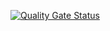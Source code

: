 [![Quality Gate Status](http://vps1.lbserv.fr:9000/api/project_badges/measure?project=ReyLinn_dotnet-boilerplate&metric=alert_status&token=49798f5c803d105bc57203a7f3134eb4d0163f74)]()